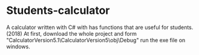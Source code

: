 # Students-calculator
A calculator written with C# with has functions that are useful for students.(2018)
At first, download the whole project and form "CalculatorVersion5.1\CalculatorVersion5\obj\Debug" run the exe file on windows.
